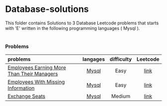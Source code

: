 # Database-solutions
This folder contains Solutions to 3 Database Leetcode problems that starts with 'E' written in the following programming languages ( Mysql ).<br><br>
### Problems ###
|problems|langages|difficulty|Leetcode|
|:-------|:------:|:--------:|:------:|
|[Employees Earning More Than Their Managers](https://github.com/AnasImloul/Leetcode-solutions/tree/main/database/E/Employees%20Earning%20More%20Than%20Their%20Managers/)|[Mysql](https://github.com/AnasImloul/Leetcode-solutions/tree/main/database/E/Employees%20Earning%20More%20Than%20Their%20Managers/Employees%20Earning%20More%20Than%20Their%20Managers.sql)|Easy|[link](https://leetcode.com/problems/employees-earning-more-than-their-managers)|
|[Employees With Missing Information](https://github.com/AnasImloul/Leetcode-solutions/tree/main/database/E/Employees%20With%20Missing%20Information/)|[Mysql](https://github.com/AnasImloul/Leetcode-solutions/tree/main/database/E/Employees%20With%20Missing%20Information/Employees%20With%20Missing%20Information.sql)|Easy|[link](https://leetcode.com/problems/employees-with-missing-information)|
|[Exchange Seats](https://github.com/AnasImloul/Leetcode-solutions/tree/main/database/E/Exchange%20Seats/)|[Mysql](https://github.com/AnasImloul/Leetcode-solutions/tree/main/database/E/Exchange%20Seats/Exchange%20Seats.sql)|Medium|[link](https://leetcode.com/problems/exchange-seats)|
